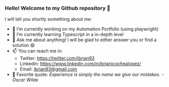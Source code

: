 ### Hello! Welcome to my Github repository 🥰

<!--
**Ibrian93/Ibrian93** is a ✨ _special_ ✨ repository because its `README.md` (this file) appears on your GitHub profile.
-->
I will tell you shortly something about me:

- 🔭 I’m currently working on my Automation Portfolio (using playwright)
- 🌱 I’m currently learning Typescript in a in-depth level 
- 💬 Ask me about anything! I will be glad to either answer you or find a solution 😄
- 📫 You can reach me in:
  - Twitter: https://twitter.com/ibrian93
  - Linkedin: https://www.linkedin.com/in/brianicochealopez/
  - Email: ibrian93@gmail.com
- 💯 Favorite quote: _Experience is simply the name we give our mistakes. - Oscar Wilde_
